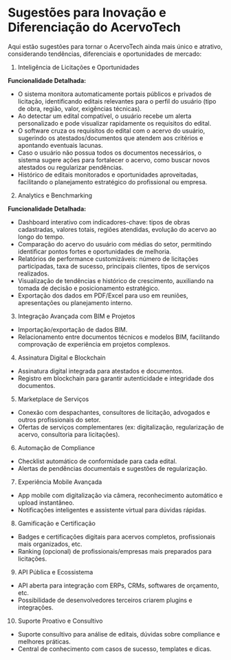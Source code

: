 # Sugestões para Inovação e Diferenciação do AcervoTech

Aqui estão sugestões para tornar o AcervoTech ainda mais único e atrativo, considerando tendências, diferenciais e oportunidades de mercado:

1. Inteligência de Licitações e Oportunidades


**Funcionalidade Detalhada:**
- O sistema monitora automaticamente portais públicos e privados de licitação, identificando editais relevantes para o perfil do usuário (tipo de obra, região, valor, exigências técnicas).
- Ao detectar um edital compatível, o usuário recebe um alerta personalizado e pode visualizar rapidamente os requisitos do edital.
- O software cruza os requisitos do edital com o acervo do usuário, sugerindo os atestados/documentos que atendem aos critérios e apontando eventuais lacunas.
- Caso o usuário não possua todos os documentos necessários, o sistema sugere ações para fortalecer o acervo, como buscar novos atestados ou regularizar pendências.
- Histórico de editais monitorados e oportunidades aproveitadas, facilitando o planejamento estratégico do profissional ou empresa.

2. Analytics e Benchmarking


**Funcionalidade Detalhada:**
- Dashboard interativo com indicadores-chave: tipos de obras cadastradas, valores totais, regiões atendidas, evolução do acervo ao longo do tempo.
- Comparação do acervo do usuário com médias do setor, permitindo identificar pontos fortes e oportunidades de melhoria.
- Relatórios de performance customizáveis: número de licitações participadas, taxa de sucesso, principais clientes, tipos de serviços realizados.
- Visualização de tendências e histórico de crescimento, auxiliando na tomada de decisão e posicionamento estratégico.
- Exportação dos dados em PDF/Excel para uso em reuniões, apresentações ou planejamento interno.

3. Integração Avançada com BIM e Projetos

- Importação/exportação de dados BIM.
- Relacionamento entre documentos técnicos e modelos BIM, facilitando comprovação de experiência em projetos complexos.

4. Assinatura Digital e Blockchain

- Assinatura digital integrada para atestados e documentos.
- Registro em blockchain para garantir autenticidade e integridade dos documentos.

5. Marketplace de Serviços

- Conexão com despachantes, consultores de licitação, advogados e outros profissionais do setor.
- Ofertas de serviços complementares (ex: digitalização, regularização de acervo, consultoria para licitações).

6. Automação de Compliance

- Checklist automático de conformidade para cada edital.
- Alertas de pendências documentais e sugestões de regularização.

7. Experiência Mobile Avançada

- App mobile com digitalização via câmera, reconhecimento automático e upload instantâneo.
- Notificações inteligentes e assistente virtual para dúvidas rápidas.

8. Gamificação e Certificação

- Badges e certificações digitais para acervos completos, profissionais mais organizados, etc.
- Ranking (opcional) de profissionais/empresas mais preparados para licitações.

9. API Pública e Ecossistema

- API aberta para integração com ERPs, CRMs, softwares de orçamento, etc.
- Possibilidade de desenvolvedores terceiros criarem plugins e integrações.

10. Suporte Proativo e Consultivo

- Suporte consultivo para análise de editais, dúvidas sobre compliance e melhores práticas.
- Central de conhecimento com casos de sucesso, templates e dicas.

